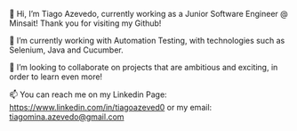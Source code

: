 👋 Hi, I’m Tiago Azevedo, currently working as a Junior Software Engineer @ Minsait! Thank you for visiting my Github!

🌱 I’m currently working with Automation Testing, with technologies such as Selenium, Java and Cucumber.

💞️ I’m looking to collaborate on projects that are ambitious and exciting, in order to learn even more!

📫 You can reach me on my Linkedin Page: https://www.linkedin.com/in/tiagoazeved0 or my email: tiagomina.azevedo@gmail.com
